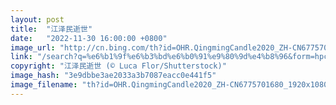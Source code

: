 ```yaml
---
layout: post
title:  "江泽民逝世"
date:   "2022-11-30 16:00:00 +0800"
image_url: "http://cn.bing.com/th?id=OHR.QingmingCandle2020_ZH-CN6775701680_1920x1080.jpg&rf=LaDigue_1920x1080.jpg&pid=hp"
link: "/search?q=%e6%b1%9f%e6%b3%bd%e6%b0%91%e9%80%9d%e4%b8%96&form=hpcapt&mkt=zh-cn"
copyright: "江泽民逝世 (© Luca Flor/Shutterstock)"
image_hash: "3e9dbbe3ae2033a3b7087eacc0e441f5"
image_filename: "th?id=OHR.QingmingCandle2020_ZH-CN6775701680_1920x1080.jpg&rf=LaDigue_1920x1080.jpg&pid=hp"
---
```

